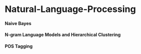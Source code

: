 # Natural-Language-Processing

#### Naive Bayes
#### N-gram Language Models and Hierarchical Clustering 
#### POS Tagging
